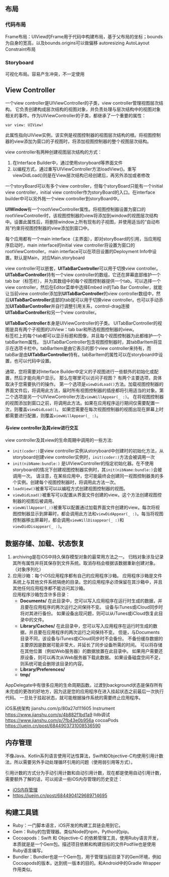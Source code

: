 ## 布局
### 代码布局
Frame布局：UIView的Frame用于代码中构建布局，基于父布局的坐标；bounds为自身的宽高，以及bounds.origins可以做偏移
autoresizing
AutoLayout Constraint布局

### Storyboard
可视化布局。容易产生冲突，不一定使用

## View Controller
一个view controller是UIViewController的子类，view controller管理视图层次结构。 它负责创建构成层次结构的视图对象，并负责处理与层次结构中的视图对象相关的事件。作为UIViewController的子类，都继承了一个重要的属性：
```
var view: UIView!
```
此属性指向UIView实例，该实例是视图控制器的视图层次结构的根。将视图控制器的view添加为窗口的子视图时，将添加视图控制器的整个视图层次结构。  

view controller有两种创建视图层次结构的方式：
1. 在Interface Builder中，通过使用storyboard等界面文件
2. 以编程方式，通过重写UIViewController方法loadView()。重写viewDidLoad()则是在View层次结构已经创建后，再另外添加或者修改

一个storyBoard可以有多个view controller，但每个storyBoard只能有一个initial view controller，initial view controller作为storyBoard的入口。在interface builder中可以另外拖一个view controller到storyBoard中。

**UIWindow**有一个rootViewController属性。将视图控制器设置为窗口的rootViewController时，该视图控制器的view将添加到window的视图层次结构中。设置此属性后，将删除window上所有现有的子视图，并使用适当的“自动布局”约束将视图控制器的view添加到窗口中。

每个应用都有一个main interface（主界面），即对storyBoard的引用，当应用程序启动时，main interface的initial view controller将设置为窗口的rootViewController。main interface可以在项目设置的Deployment Info中设置。默认是Main，对应Main.storyboard

view controller可以嵌套，**UITabBarController**可以用于切换view controller。**UITabBarController**持有一个view controller的数组，它还在屏幕底部维护一个tab bar（标签栏），并为其数组中的每个视图控制器提供一个tab。可以选择一个view controller，然后在Editor菜单中选择Embed in的Tab Bar Controller，就能让当前view controller添加到**UITabBarController**的view controller数组中，然后**UITabBarController**底部的tab就可以用于切换view controller。也可以手动添加**UITabBarController**并自行调整引用关系，control-drag连接**UITabBarController**和另一个view controller。

**UITabBarController**本身是UIViewController的子类。 UITabBarController的视图是具有两个子视图的UIView：tab bar和所选视图控制器的view。  
标签栏上的每个tab都可以显示标题和图像，并且每个视图控制器为此都维护一个tabBarItem属性。 当UITabBarController包含视图控制器时，其tabBarItem将显示在选项卡栏中。tabBarItem是由它表示的那个view controller来持有，而tabBar是由**UITabBarController**持有。tabBarItem的属性可以在storyboard中设置，也可以代码中设置。


通常，您将需要对Interface Builder中定义的子视图进行一些额外的初始化或配置，然后才能向用户显示。 那么在哪里可以访问子视图？ 有两个主要选项，具体取决于您需要执行的操作。 第一个选项是`viewDidLoad()`方法。加载视图控制器的界面文件后，将调用此方法，届时所有视图控制器的插座都将引用适当的对象。第二个选项是另一个UIViewController方法`viewWillAppear(_ :)`。 在将视图控制器的视图添加到窗口之前，将调用此方法。如果在应用程序运行期间仅需要配置一次，则覆盖`viewDidLoad()`。 如果您需要在每次视图控制器的视图出现在屏幕上时都需要进行配置，则覆盖`viewWillAppear(_ :)`。

#### 与view controller及其view进行交互
view controller及其view的生命周期中调用的一些方法:
* `init(coder:)`是view controller实例从storyboard中创建时的初始化方法，从storyboard创建view controller实例时，`init(coder:)`方法会被调用一次
* `init(nibName:bundle:)` 是UIViewController的指定初始化器。在不使用storyboard的情况下创建视图控制器实例时，其`init(nibName:bundle:)`会被调用一次。 请注意，在某些应用中，您可能最终会创建同一视图控制器类的多个实例。创建每个视图控制器时，将调用此方法一次。
* `loadView()`被重写可以以编程方式创建视图控制器的视图。
* `viewDidLoad()`被重写可以配置从界面文件创建的view。这个方法创建视图控制器的视图后被调用。
* `viewWillAppear(_:)`被重写以配置通过加载界面文件创建的view。每次将视图控制器显示到屏幕时，都会调用此方法和`viewDidAppear(_ :)`。每当将视图控制器移出屏幕时，都会调用`viewWillDisappear(_ :)`和`viewDidDisappear(_ :)`。

## 数据存储、加载、状态恢复
1. archiving是在iOS中持久保存模型对象的最常用方法之一。 归档对象涉及记录其所有属性并将其保存到文件系统。取消存档会根据该数据重新创建对象。（对象序列化）
2. 应用沙箱：每个iOS应用程序都有自己的应用程序沙箱。 应用程序沙箱是文件系统上与其他文件系统隔绝的目录。您的应用程序必须保留在其沙箱中，并且其他任何应用程序都不能访问其沙箱。  
应用程序沙箱包含许多目录：
    * **Documents/**  在此目录中，您可以写入应用程序在运行时生成的数据，并且要在应用程序的两次运行之间保持不变。 设备与iTunes或iCloud同步时将对其进行备份。 如果设备出现问题，则可以从iTunes或iCloud恢复此目录中的文件。
    * **Library/Caches/**  在此目录中，您可以写入应用程序在运行时生成的数据，并且要在应用程序的两次运行之间保持不变。 但是，与Documents目录不同，该设备与iTunes或iCloud同步时不会备份。 不备份缓存数据的主要原因是数据可能非常大，并延长了同步设备所需的时间。 可以将存储在其他位置（例如Web服务器）的数据放置在此目录中。 如果用户需要还原设备，则可以再次从Web服务器下载此数据。 如果设备磁盘空间不足，则系统可能会删除该目录的内容。
    * **Library/Preferences/**
    * **tmp/**

AppDelegate中有很多应用的生命周期函数。过渡到background状态是保存所有未完成的更改的好地方，因为这是您的应用程序在进入挂起状态之前最后一次执行代码。 一旦处于挂起状态，就可能根据操作系统的需要终止应用程序。

iOS系统架构 jianshu.com/p/80a27d111605
Instrument https://www.jianshu.com/p/4b882f1bd1a9
lldb调试 https://www.jianshu.com/p/7fb43e0b956a
cocoaPods https://juejin.cn/post/6844903731008536590

## 内存管理
不像Java、Kotlin系列语言使用可达性算法，Swift和Objective-C均使用引用计数法，所以需要另外手动处理循环引用的问题（使用弱引用等方式）。

引用计数的方式分为手动引用计数和自动引用计数，现在都是使用自动引用计数，需要额外了解的话，可以阅读一些iOS内存管理的历史变迁：
* [iOS内存管理](https://blog.devtang.com/2016/07/30/ios-memory-management/)
* https://juejin.cn/post/6844904129689714695

## 构建工具链
- Ruby：一门脚本语言，iOS开发的构建工具链会用到它。
- Gem：Ruby的包管理器。类似Node的npm，Python的pip。
- Cocoapods：Swift 和 Objective-C 的依赖管理工具，使用Ruby语言开发，本质就是是一个Gem包。描述项目依赖和构建目标的文件Podfile也是使用Ruby语言编写。
- Bundler：Bundler也是一个Gem包，用于管理当前目录下的Gem环境，例如Cocoapods的版本，达到统一版本的目的。和Android中的Gradle Wrapper作用类似。